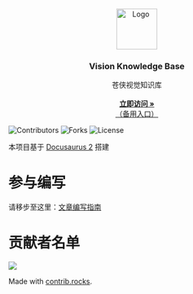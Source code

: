 <br/>
<p align="center">
  <a href="https://github.com/typical-motion/visionKB">
    <img src="static/img/logo.svg" alt="Logo" width="80" height="80">
  </a>

  <h3 align="center">Vision Knowledge Base</h3>

  <p align="center">
    苍侠视觉知识库
    <br/>
    <br/>
    <a href="https://visionkb.app.lss233.com"><strong>立即访问 »</strong></a>
    <br/>
    <a href="https://vision-kb-typical-motion.vercel.app/">（备用入口）</a>
    <br/>
  </p>
</p>

![Contributors](https://img.shields.io/github/contributors/typical-motion/visionKB?color=dark-green) ![Forks](https://img.shields.io/github/forks/typical-motion/visionKB?style=social) ![License](https://img.shields.io/github/license/typical-motion/visionKB) 


本项目基于 [Docusaurus 2](https://docusaurus.io/) 搭建

# 参与编写

请移步至这里：[文章编写指南](https://visionkb.app.lss233.com/docs/%E7%9F%A5%E8%AF%86%E5%BA%93/%E6%96%87%E7%AB%A0%E7%BC%96%E5%86%99%E6%8C%87%E5%8D%97)

# 贡献者名单  

<a href="https://github.com/typical-motion/visionKB/graphs/contributors">
  <img src="https://contrib.rocks/image?repo=typical-motion/visionKB" />
</a>

Made with [contrib.rocks](https://contrib.rocks).

